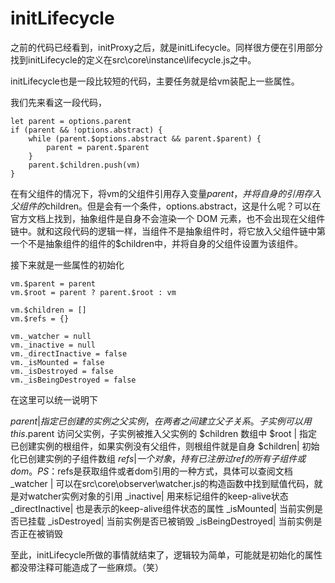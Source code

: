 # initLifecycle

之前的代码已经看到，initProxy之后，就是initLifecycle。同样很方便在引用部分找到initLifecycle的定义在src\core\instance\lifecycle.js之中。

initLifecycle也是一段比较短的代码，主要任务就是给vm装配上一些属性。

我们先来看这一段代码，

    let parent = options.parent
    if (parent && !options.abstract) {
        while (parent.$options.abstract && parent.$parent) {
            parent = parent.$parent
        }
        parent.$children.push(vm)
    }



在有父组件的情况下，将vm的父组件引用存入变量$parent，并将自身的引用存入父组件的$children。但是会有一个条件，options.abstract，这是什么呢？可以在官方文档上找到，抽象组件是自身不会渲染一个 DOM 元素，也不会出现在父组件链中。就和这段代码的逻辑一样，当组件不是抽象组件时，将它放入父组件链中第一个不是抽象组件的组件的$children中，并将自身的父组件设置为该组件。


接下来就是一些属性的初始化

    vm.$parent = parent
    vm.$root = parent ? parent.$root : vm

    vm.$children = []
    vm.$refs = {}

    vm._watcher = null
    vm._inactive = null
    vm._directInactive = false
    vm._isMounted = false
    vm._isDestroyed = false
    vm._isBeingDestroyed = false

在这里可以统一说明下

$parent  | 指定已创建的实例之父实例，在两者之间建立父子关系。子实例可以用 this.$parent 访问父实例，子实例被推入父实例的 $children 数组中
$root    | 指定已创建实例的根组件，如果实例没有父组件，则根组件就是自身
$children| 初始化已创建实例的子组件数组
$refs    | 一个对象，持有已注册过 ref 的所有子组件或dom。PS：$refs是获取组件或者dom引用的一种方式，具体可以查阅文档
_watcher | 可以在src\core\observer\watcher.js的构造函数中找到赋值代码，就是对watcher实例对象的引用
_inactive| 用来标记组件的keep-alive状态
_directInactive| 也是表示的keep-alive组件状态的属性
_isMounted| 当前实例是否已挂载
_isDestroyed| 当前实例是否已被销毁
_isBeingDestroyed| 当前实例是否正在被销毁


至此，initLifecycle所做的事情就结束了，逻辑较为简单，可能就是初始化的属性都没带注释可能造成了一些麻烦。（笑）


